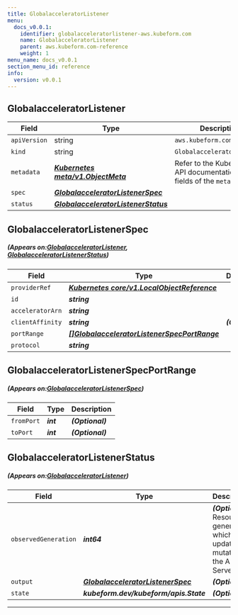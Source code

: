 ```yaml
---
title: GlobalacceleratorListener
menu:
  docs_v0.0.1:
    identifier: globalacceleratorlistener-aws.kubeform.com
    name: GlobalacceleratorListener
    parent: aws.kubeform.com-reference
    weight: 1
menu_name: docs_v0.0.1
section_menu_id: reference
info:
  version: v0.0.1
---
```


## GlobalacceleratorListener
| Field | Type | Description |
| ------ | ----- | ----------- |
| `apiVersion` | string | `aws.kubeform.com/v1alpha1` |
|    `kind` | string | `GlobalacceleratorListener` |
| `metadata` | ***[Kubernetes meta/v1.ObjectMeta](https://kubernetes.io/docs/reference/generated/kubernetes-api/v1.13/#objectmeta-v1-meta)***|Refer to the Kubernetes API documentation for the fields of the `metadata` field.|
| `spec` | ***[GlobalacceleratorListenerSpec](#GlobalacceleratorListenerSpec)***||
| `status` | ***[GlobalacceleratorListenerStatus](#GlobalacceleratorListenerStatus)***||
## GlobalacceleratorListenerSpec
##### (Appears on:[GlobalacceleratorListener](#GlobalacceleratorListener), [GlobalacceleratorListenerStatus](#GlobalacceleratorListenerStatus))
| Field | Type | Description |
| ------ | ----- | ----------- |
| `providerRef` | ***[Kubernetes core/v1.LocalObjectReference](https://kubernetes.io/docs/reference/generated/kubernetes-api/v1.13/#localobjectreference-v1-core)***||
| `id` | ***string***||
| `acceleratorArn` | ***string***||
| `clientAffinity` | ***string***| ***(Optional)*** |
| `portRange` | ***[[]GlobalacceleratorListenerSpecPortRange](#GlobalacceleratorListenerSpecPortRange)***||
| `protocol` | ***string***||
## GlobalacceleratorListenerSpecPortRange
##### (Appears on:[GlobalacceleratorListenerSpec](#GlobalacceleratorListenerSpec))
| Field | Type | Description |
| ------ | ----- | ----------- |
| `fromPort` | ***int***| ***(Optional)*** |
| `toPort` | ***int***| ***(Optional)*** |
## GlobalacceleratorListenerStatus
##### (Appears on:[GlobalacceleratorListener](#GlobalacceleratorListener))
| Field | Type | Description |
| ------ | ----- | ----------- |
| `observedGeneration` | ***int64***| ***(Optional)*** Resource generation, which is updated on mutation by the API Server.|
| `output` | ***[GlobalacceleratorListenerSpec](#GlobalacceleratorListenerSpec)***| ***(Optional)*** |
| `state` | ***kubeform.dev/kubeform/apis.State***| ***(Optional)*** |
---
